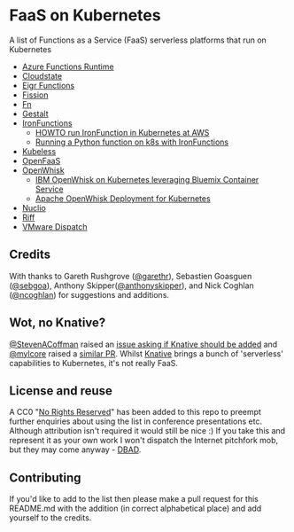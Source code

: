 # FaaS on Kubernetes
A list of Functions as a Service (FaaS) serverless platforms that run on Kubernetes

* [Azure Functions Runtime](http://www.jamessturtevant.com/posts/Running-the-Azure-Functions-runtime-in-kubernetes/)
* [Cloudstate](https://github.com/cloudstateio/cloudstate)
* [Eigr Functions](https://eigr.io)
* [Fission](https://github.com/fission/fission)
* [Fn](http://fnproject.io/)
* [Gestalt](http://docs.galacticfog.com/install/kubernetes/general/)
* [IronFunctions](http://open.iron.io/)
    - [HOWTO run IronFunction in Kubernetes at AWS](https://github.com/iron-io/functions/tree/master/docs/operating/kubernetes)
    - [Running a Python function on k8s with IronFunctions](https://blog.lwolf.org/post/how-to-run-functions-in-your-kubernetes-cluster/)
* [Kubeless](https://github.com/kubeless/kubeless)
* [OpenFaaS](https://github.com/openfaas/faas)
* [OpenWhisk](https://openwhisk.apache.org/)
    - [IBM OpenWhisk on Kubernetes leveraging Bluemix Container Service](https://github.com/IBM/OpenWhisk-on-Kubernetes)
    - [Apache OpenWhisk Deployment for Kubernetes](https://github.com/apache/incubator-openwhisk-deploy-kube)
* [Nuclio](https://github.com/nuclio/nuclio)
* [Riff](https://github.com/projectriff/riff)
* [VMware Dispatch](https://github.com/vmware/dispatch)

## Credits

With thanks to Gareth Rushgrove ([@garethr](https://github.com/garethr)), Sebastien Goasguen ([@sebgoa](https://github.com/sebgoa)), Anthony Skipper([@anthonyskipper](https://github.com/anthonyskipper)), and Nick Coghlan ([@ncoghlan](https://github.com/ncoghlan)) for suggestions and additions.

## Wot, no Knative?

[@StevenACoffman](https://github.com/StevenACoffman) raised an [issue asking if Knative should be added](https://github.com/cpswan/FaaSonK8s/issues/3) and [@mylcore](https://github.com/mlycore) raised a [similar PR](https://github.com/cpswan/FaaSonK8s/pull/4). Whilst [Knative](https://cloud.google.com/knative) brings a bunch of 'serverless' capabilities to Kubernetes, it's not really FaaS.

## License and reuse

A CC0 "[No Rights Reserved](https://creativecommons.org/share-your-work/public-domain/cc0/)" has been added to this repo to preempt further enquiries about using the list in conference presentations etc. Although attribution isn't required it would still be nice :) If you take this and represent it as your own work I won't dispatch the Internet pitchfork mob, but they may come anyway - [DBAD](https://www.urbandictionary.com/define.php?term=d.b.a.d.).

## Contributing

If you'd like to add to the list then please make a pull request for this README.md with the addition (in correct alphabetical place) and add yourself to the credits.
